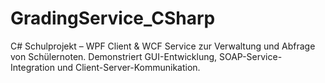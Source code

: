 # GradingService_CSharp
C# Schulprojekt – WPF Client &amp; WCF Service zur Verwaltung und Abfrage von Schülernoten. Demonstriert GUI-Entwicklung, SOAP-Service-Integration und Client-Server-Kommunikation.
